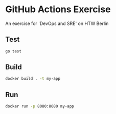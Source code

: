 # GitHub Actions Exercise

An exercise for 'DevOps and SRE' on HTW Berlin

## Test

```bash
go test 
```

## Build

```bash
docker build . -t my-app
```

## Run

```bash
docker run -p 8080:8080 my-app
```
